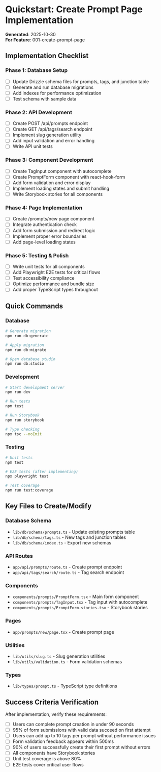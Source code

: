 # Quickstart: Create Prompt Page Implementation

**Generated**: 2025-10-30  
**For Feature**: 001-create-prompt-page

## Implementation Checklist

### Phase 1: Database Setup
- [ ] Update Drizzle schema files for prompts, tags, and junction table
- [ ] Generate and run database migrations
- [ ] Add indexes for performance optimization
- [ ] Test schema with sample data

### Phase 2: API Development
- [ ] Create POST /api/prompts endpoint
- [ ] Create GET /api/tags/search endpoint
- [ ] Implement slug generation utility
- [ ] Add input validation and error handling
- [ ] Write API unit tests

### Phase 3: Component Development
- [ ] Create TagInput component with autocomplete
- [ ] Create PromptForm component with react-hook-form
- [ ] Add form validation and error display
- [ ] Implement loading states and submit handling
- [ ] Write Storybook stories for all components

### Phase 4: Page Implementation
- [ ] Create /prompts/new page component
- [ ] Integrate authentication check
- [ ] Add form submission and redirect logic
- [ ] Implement proper error boundaries
- [ ] Add page-level loading states

### Phase 5: Testing & Polish
- [ ] Write unit tests for all components
- [ ] Add Playwright E2E tests for critical flows
- [ ] Test accessibility compliance
- [ ] Optimize performance and bundle size
- [ ] Add proper TypeScript types throughout

## Quick Commands

### Database
```bash
# Generate migration
npm run db:generate

# Apply migration
npm run db:migrate

# Open database studio
npm run db:studio
```

### Development
```bash
# Start development server
npm run dev

# Run tests
npm test

# Run Storybook
npm run storybook

# Type checking
npx tsc --noEmit
```

### Testing
```bash
# Unit tests
npm test

# E2E tests (after implementing)
npx playwright test

# Test coverage
npm run test:coverage
```

## Key Files to Create/Modify

### Database Schema
- `lib/db/schema/prompts.ts` - Update existing prompts table
- `lib/db/schema/tags.ts` - New tags and junction tables
- `lib/db/schema/index.ts` - Export new schemas

### API Routes
- `app/api/prompts/route.ts` - Create prompt endpoint
- `app/api/tags/search/route.ts` - Tag search endpoint

### Components
- `components/prompts/PromptForm.tsx` - Main form component
- `components/prompts/TagInput.tsx` - Tag input with autocomplete
- `components/prompts/PromptForm.stories.tsx` - Storybook stories

### Pages
- `app/prompts/new/page.tsx` - Create prompt page

### Utilities
- `lib/utils/slug.ts` - Slug generation utilities
- `lib/utils/validation.ts` - Form validation schemas

### Types
- `lib/types/prompt.ts` - TypeScript type definitions

## Success Criteria Verification

After implementation, verify these requirements:
- [ ] Users can complete prompt creation in under 90 seconds
- [ ] 95% of form submissions with valid data succeed on first attempt
- [ ] Users can add up to 10 tags per prompt without performance issues
- [ ] Form validation feedback appears within 500ms
- [ ] 90% of users successfully create their first prompt without errors
- [ ] All components have Storybook stories
- [ ] Unit test coverage is above 80%
- [ ] E2E tests cover critical user flows